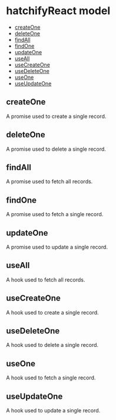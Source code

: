 # hatchifyReact model

- [createOne](#createone)
- [deleteOne](#deleteone)
- [findAll](#findall)
- [findOne](#findone)
- [updateOne](#updateone)
- [useAll](#useall)
- [useCreateOne](#usecreateone)
- [useDeleteOne](#usedeleteone)
- [useOne](#useone)
- [useUpdateOne](#useupdateone)

## createOne

A promise used to create a single record.

## deleteOne

A promise used to delete a single record.

## findAll

A promise used to fetch all records.

## findOne

A promise used to fetch a single record.

## updateOne

A promise used to update a single record.

## useAll

A hook used to fetch all records.

## useCreateOne

A hook used to create a single record.

## useDeleteOne

A hook used to delete a single record.

## useOne

A hook used to fetch a single record.

## useUpdateOne

A hook used to update a single record.
